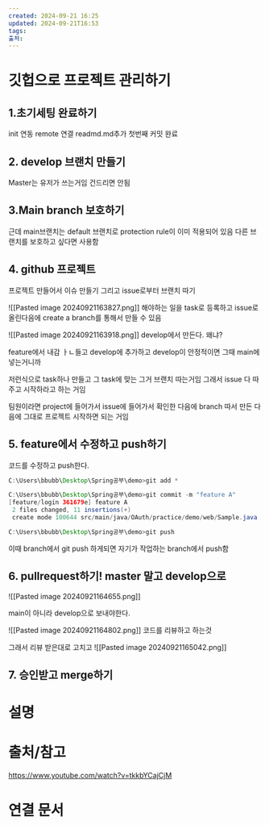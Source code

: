 ```yaml
---
created: 2024-09-21 16:25
updated: 2024-09-21T16:53
tags: 
출처: 
---
```

# 깃헙으로 프로젝트 관리하기
## 1.초기세팅 완료하기 
init 연동
remote 연결
readmd.md추가
첫번째 커밋 완료
## 2. develop 브랜치 만들기
Master는 유저가 쓰는거임 건드리면 안됨

## 3.Main branch 보호하기
근데 main브랜치는 default 브랜치로 protection rule이 이미 적용되어 있음
다른 브랜치를 보호하고 싶다면 사용함

## 4. github 프로젝트
프로젝트 만들어서 이슈 만들기 그리고 issue로부터 브랜치 따기

![[Pasted image 20240921163827.png]]
해야하는 일을 task로 등록하고 issue로 올린다음에 create a branch를 통해서 만들 수 있음

![[Pasted image 20240921163918.png]]
develop에서 만든다. 
왜냐?

feature에서 내감 ㅏㄴ들고 develop에 추가하고 develop이 안정적이면 그때 main에 넣는거니까

저런식으로 task하나 만들고 그 task에 맞는 그거 브랜치 따는거임
그래서 issue 다 따주고 시작하라고 하는 거임

팀원이라면 project에 들어가서 issue에 들어가서 확인한 다음에 branch 따서 만든 다음에 그대로 프로젝트 시작하면 되는 거임

## 5. feature에서 수정하고 push하기
코드를 수정하고 push한다.


``` java
C:\Users\bbubb\Desktop\Spring공부\demo>git add *

C:\Users\bbubb\Desktop\Spring공부\demo>git commit -m "feature A"
[feature/login 361679e] feature A
 2 files changed, 11 insertions(+)
 create mode 100644 src/main/java/OAuth/practice/demo/web/Sample.java

C:\Users\bbubb\Desktop\Spring공부\demo>git push

```

이때 branch에서 git push 하게되면 자기가 작업하는 branch에서 push함
## 6. pullrequest하기! master 말고 develop으로
![[Pasted image 20240921164655.png]]

main이 아니라 develop으로 보내야한다. 

![[Pasted image 20240921164802.png]]
코드를 리뷰하고 하는것

그래서 리뷰 받은대로 고치고
![[Pasted image 20240921165042.png]]

## 7. 승인받고 merge하기


# 설명

# 출처/참고
https://www.youtube.com/watch?v=tkkbYCajCjM
# 연결 문서

